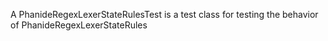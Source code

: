 A PhanideRegexLexerStateRulesTest is a test class for testing the behavior of PhanideRegexLexerStateRules